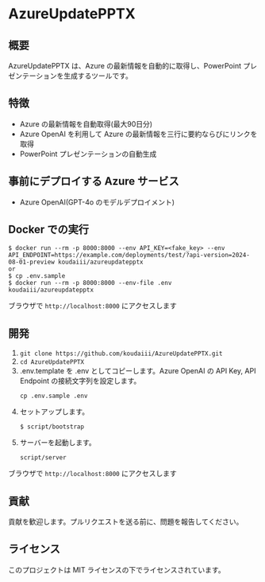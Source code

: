 # AzureUpdatePPTX

## 概要

AzureUpdatePPTX は、Azure の最新情報を自動的に取得し、PowerPoint プレゼンテーションを生成するツールです。

## 特徴

- Azure の最新情報を自動取得(最大90日分)
- Azure OpenAI を利用して Azure の最新情報を三行に要約ならびにリンクを取得
- PowerPoint プレゼンテーションの自動生成

## 事前にデプロイする Azure サービス

- Azure OpenAI(GPT-4o のモデルデプロイメント)

## Docker での実行

```console
$ docker run --rm -p 8000:8000 --env API_KEY=<fake_key> --env API_ENDPOINT=https://example.com/deployments/test/?api-version=2024-08-01-preview koudaiii/azureupdatepptx
or
$ cp .env.sample
$ docker run --rm -p 8000:8000 --env-file .env koudaiii/azureupdatepptx
```

ブラウザで `http://localhost:8000` にアクセスします

## 開発

1. `git clone https://github.com/koudaiii/AzureUpdatePPTX.git`
2. `cd AzureUpdatePPTX`
3. .env.template を .env としてコピーします。Azure OpenAI の API Key, API Endpoint の接続文字列を設定します。
   ```console
   cp .env.sample .env
   ```
4. セットアップします。
   ```console
   $ script/bootstrap
   ```
6. サーバーを起動します。
   ```console
   script/server
   ```

ブラウザで `http://localhost:8000` にアクセスします

## 貢献
貢献を歓迎します。プルリクエストを送る前に、問題を報告してください。

## ライセンス
このプロジェクトは MIT ライセンスの下でライセンスされています。
